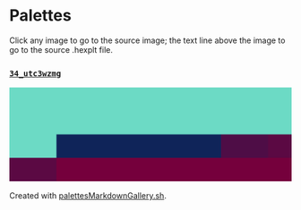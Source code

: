# Palettes

Click any image to go to the source image; the text line above the image to go to the source .hexplt file.

### [`34_utc3wzmg`](34_utc3wzmg.hexplt)

[ ![34_utc3wzmg.png](34_utc3wzmg.png) ](34_utc3wzmg.png)

Created with [palettesMarkdownGallery.sh](https://github.com/earthbound19/_ebDev/blob/master/scripts/imgAndVideo/palettesMarkdownGallery.sh).